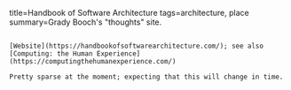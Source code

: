 title=Handbook of Software Architecture
tags=architecture, place
summary=Grady Booch's "thoughts" site.
~~~~~~

[Website](https://handbookofsoftwarearchitecture.com/); see also [Computing: the Human Experience](https://computingthehumanexperience.com/)

Pretty sparse at the moment; expecting that this will change in time.

